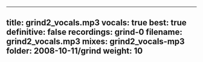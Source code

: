 
---
title: grind2_vocals.mp3
vocals: true
best: true
definitive: false
recordings: grind-0
filename: grind2_vocals.mp3
mixes: grind2_vocals-mp3
folder: 2008-10-11/grind
weight: 10
---
